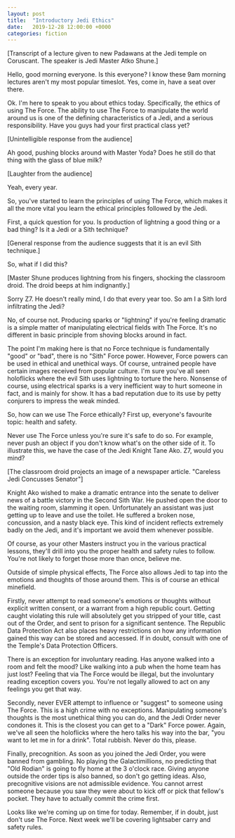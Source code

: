 ```yaml
---
layout: post
title:  "Introductory Jedi Ethics"
date:   2019-12-28 12:00:00 +0000
categories: fiction
---
```


[Transcript of a lecture given to new Padawans at the Jedi temple on Coruscant. The speaker is Jedi Master Atko Shune.]

Hello, good morning everyone. Is this everyone? I know these 9am morning lectures aren't my most popular timeslot. Yes, come in, have a seat over there.

Ok. I'm here to speak to you about ethics today. Specifically, the ethics of using The Force. The ability to use The Force to manipulate the world around us is one of the defining characteristics of a Jedi, and a serious responsibility. Have you guys had your first practical class yet?

[Unintelligible response from the audience]

Ah good, pushing blocks around with Master Yoda? Does he still do that thing with the glass of blue milk?

[Laughter from the audience]

Yeah, every year.

So, you've started to learn the principles of using The Force, which makes it all the more vital you learn the ethical principles followed by the Jedi.

First, a quick question for you. Is production of lightning a good thing or a bad thing? Is it a Jedi or a Sith technique?

[General response from the audience suggests that it is an evil Sith technique.]

So, what if I did this?

[Master Shune produces lightning from his fingers, shocking the classroom droid. The droid beeps at him indignantly.]

Sorry Z7. He doesn't really mind, I do that every year too. So am I a Sith lord infiltrating the Jedi?

No, of course not. Producing sparks or "lightning" if you're feeling dramatic is a simple matter of manipulating electrical fields with The Force. It's no different in basic principle from shoving blocks around in fact.

The point I'm making here is that no Force technique is fundamentally "good" or "bad", there is no "Sith" Force power. However, Force powers can be used in ethical and unethical ways. Of course, untrained people have certain images received from popular culture. I'm sure you've all seen holoflicks where the evil Sith uses lightning to torture the hero. Nonsense of course, using electrical sparks is a very inefficient way to hurt someone in fact, and is mainly for show. It has a bad reputation due to its use by petty conjurers to impress the weak minded.

So, how can we use The Force ethically? First up, everyone's favourite topic: health and safety.

Never use The Force unless you're sure it's safe to do so. For example, never push an object if you don't know what's on the other side of it. To illustrate this, we have the case of the Jedi Knight Tane Ako. Z7, would you mind?

[The classroom droid projects an image of a newspaper article. "Careless Jedi Concusses Senator"]

Knight Ako wished to make a dramatic entrance into the senate to deliver news of a battle victory in the Second Sith War. He pushed open the door to the waiting room, slamming it open. Unfortunately an assistant was just getting up to leave and use the toilet. He suffered a broken nose, concussion, and a nasty black eye. This kind of incident reflects extremely badly on the Jedi, and it's important we avoid them whenever possible.

Of course, as your other Masters instruct you in the various practical lessons, they'll drill into you the proper health and safety rules to follow. You're not likely to forget those more than once, believe me.

Outside of simple physical effects, The Force also allows Jedi to tap into the emotions and thoughts of those around them. This is of course an ethical minefield.

Firstly, never attempt to read someone's emotions or thoughts without explicit written consent, or a warrant from a high republic court. Getting caught violating this rule will absolutely get you stripped of your title, cast out of the Order, and sent to prison for a significant sentence. The Republic Data Protection Act also places heavy restrictions on how any information gained this way can be stored and accessed. If in doubt, consult with one of the Temple's Data Protection Officers.

There is an exception for involuntary reading. Has anyone walked into a room and felt the mood? Like walking into a pub when the home team has just lost? Feeling that via The Force would be illegal, but the involuntary reading exception covers you. You're not legally allowed to act on any feelings you get that way.

Secondly, never EVER attempt to influence or "suggest" to someone using The Force. This is a high crime with no exceptions. Manipulating someone's thoughts is the most unethical thing you can do, and the Jedi Order never condones it. This is the closest you can get to a "Dark" Force power. Again, we've all seen the holoflicks where the hero talks his way into the bar, "you want to let me in for a drink". Total rubbish. Never do this, please.

Finally, precognition. As soon as you joined the Jedi Order, you were banned from gambling. No playing the Galactimillions, no predicting that "Old Rodian" is going to fly home at the 3 o'clock race. Giving anyone outside the order tips is also banned, so don't go getting ideas. Also, precognitive visions are not admissible evidence. You cannot arrest someone because you saw they were about to kick off or pick that fellow's pocket. They have to actually commit the crime first.

Looks like we're coming up on time for today. Remember, if in doubt, just don't use The Force. Next week we'll be covering lightsaber carry and safety rules.
